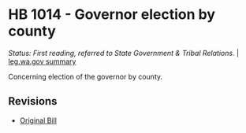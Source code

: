 # HB 1014 - Governor election by county
*Status: First reading, referred to State Government & Tribal Relations.* | [leg.wa.gov summary](https://app.leg.wa.gov/billsummary?BillNumber=1014&Year=2021)

Concerning election of the governor by county.

## Revisions
* [Original Bill](1/)